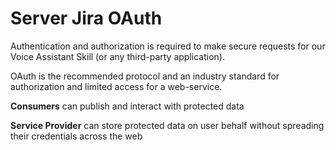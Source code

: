 # Server Jira OAuth

Authentication and authorization is required to make secure requests for our Voice Assistant Skill (or any third-party application).

OAuth is the recommended protocol and an industry standard for authorization and limited access for a web-service.

**Consumers** can publish and interact with protected data

**Service Provider** can store protected data on user behalf without spreading their credentials across the web


 